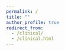 ```yaml
---
permalink: /
title: ""
author_profile: true
redirect_from: 
  - /clinical/
  - /clinical.html
---
```

